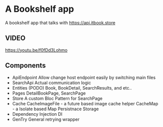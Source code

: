 # A Bookshelf app

A bookshelf app that talks with https://api.itbook.store

## VIDEO
https://youtu.be/f0fDd3Lohmo

## Components

* ApiEndpoint
Allow change host endpoint easily by switching main files
* SearchApi
Actual communication logic
* Entities (PODO)
Book, BookDetail, SearchResults, and etc..
* Pages
DetailBookPage, SearchPage
* Store
A custom Bloc Pattern for SearchPage
* Cache
CacheImageFile - a future based image cache helper
CacheMap - a Isolate based Map Persistnace Storage
* Dependency Injection
DI
* GenTry
General retrying wrapper